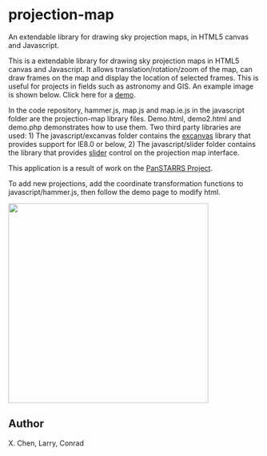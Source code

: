 projection-map
==============

An extendable library for drawing sky projection maps, in HTML5 canvas and Javascript. 

This is a extendable library for drawing sky projection maps in HTML5 canvas and Javascript. It allows translation/rotation/zoom of the map, can draw frames on the map and display the location of selected frames. This is useful for projects in fields such as astronomy and GIS. An example image is shown below. Click here for a <a href="http://cssauh.com/xc/projectionmap/demo2.html">demo</a>.

In the code repository, 
hammer.js, map.js and map.ie.js in the javascript folder are the projection-map library files. Demo.html, demo2.html and demo.php demonstrates how to use them. Two third party libraries are used: 1) The javascript/excanvas folder contains the <a href="http://excanvas.sourceforge.net/">excanvas</a> library that provides support for IE8.0 or below, 2) The javascript/slider folder contains the library that provides <a href="http://webfx.eae.net/dhtml/slider/implementation.html">slider</a> control on the projection map interface. 

This application is a result of work on the <a href="http://pan-starrs.ifa.hawaii.edu/public/">PanSTARRS Project</a>.

To add new projections, add the coordinate transformation functions to javascript/hammer.js, 
then follow the demo page to modify html.

<img src="http://cssauh.com/xc/projectionmap/map.png" height="400">

Author
-----
X. Chen, Larry, Conrad
